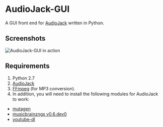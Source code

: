 # AudioJack-GUI
A GUI front end for [AudioJack](https://github.com/Blue9/AudioJack) written in Python.

## Screenshots
![AudioJack-GUI in action](https://raw.githubusercontent.com/Blue9/AudioJack-GUI/master/screenshots/Screenshot.png)

## Requirements
1. Python 2.7
2. [AudioJack](https://github.com/Blue9/AudioJack)
2. [FFmpeg](https://www.ffmpeg.org/) (for MP3 conversion).  
3. In addition, you will need to install the following modules for AudioJack to work:
 - [mutagen](https://bitbucket.org/lazka/mutagen)
 - [musicbrainzngs v0.6.dev0](https://github.com/alastair/python-musicbrainzngs)
 - [youtube-dl](https://github.com/rg3/youtube-dl)
